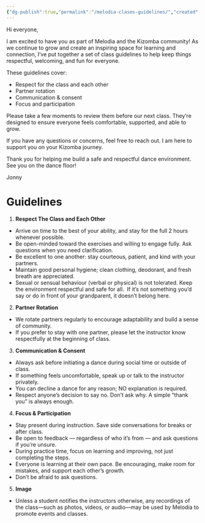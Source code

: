 ```yaml
---
{"dg-publish":true,"permalink":"/melodia-clases-guidelines/","created":"2025-07-11T17:19:46.140-04:00","updated":"2025-07-30T15:03:55.607-04:00"}
---
```



Hi everyone,

I am excited to have you as part of Melodia and the Kizomba community! As we continue to grow and create an inspiring space for learning and connection, I’ve put together a set of class guidelines to help keep things respectful, welcoming, and fun for everyone.

These guidelines cover:

- Respect for the class and each other
- Partner rotation
- Communication & consent
- Focus and participation

Please take a few moments to review them before our next class. They’re designed to ensure everyone feels comfortable, supported, and able to grow.

If you have any questions or concerns, feel free to reach out. I am here to support you on your Kizomba journey.

Thank you for helping me build a safe and respectful dance environment. See you on the dance floor!

Jonny

# Guidelines

 1. **Respect The Class and Each Other**

- Arrive on time to the best of your ability, and stay for the full 2 hours whenever possible.
- Be open-minded toward the exercises and willing to engage fully. Ask questions when you need clarification.
- Be excellent to one another: stay courteous, patient, and kind with your partners.
- Maintain good personal hygiene; clean clothing, deodorant, and fresh breath are appreciated.
- Sexual or sensual behaviour (verbal or physical) is not tolerated. Keep the environment respectful and safe for all.  If it’s not something you’d say or do in front of your grandparent, it doesn’t belong here.

2. **Partner Rotation**

- We rotate partners regularly to encourage adaptability and build a sense of community.
- If you prefer to stay with one partner, please let the instructor know respectfully at the beginning of class.

3. **Communication & Consent**

- Always ask before initiating a dance during social time or outside of class.
- If something feels uncomfortable, speak up or talk to the instructor privately.
- You can decline a dance for any reason; NO explanation is required.
- Respect anyone’s decision to say no. Don’t ask why. A simple “thank you” is always enough.

4. **Focus & Participation**

- Stay present during instruction. Save side conversations for breaks or after class.
- Be open to feedback — regardless of who it’s from — and ask questions if you’re unsure.
- During practice time, focus on learning and improving, not just completing the steps.
- Everyone is learning at their own pace. Be encouraging, make room for mistakes, and support each other’s growth.
- Don’t be afraid to ask questions.

5. **Image**

- Unless a student notifies the instructors otherwise, any recordings of the class—such as photos, videos, or audio—may be used by Melodia to promote events and classes.
